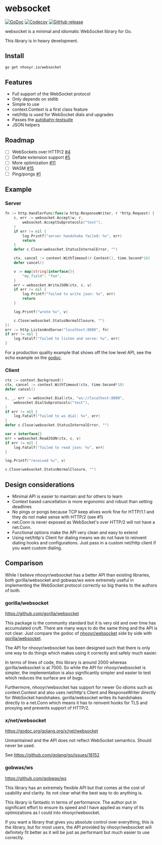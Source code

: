 # websocket

[![GoDoc](https://godoc.org/nhooyr.io/websocket?status.svg)](https://godoc.org/nhooyr.io/websocket)
[![Codecov](https://img.shields.io/codecov/c/github/nhooyr/websocket.svg)](https://codecov.io/gh/nhooyr/websocket)
[![GitHub release](https://img.shields.io/github/release-pre/nhooyr/websocket.svg)](https://github.com/nhooyr/websocket/releases)

websocket is a minimal and idiomatic WebSocket library for Go.

This library is in heavy development.

## Install

```bash
go get nhooyr.io/websocket
```

## Features

- Full support of the WebSocket protocol
- Only depends on stdlib
- Simple to use
- context.Context is a first class feature
- net/http is used for WebSocket dials and upgrades
- Passes the [autobahn-testsuite](https://github.com/crossbario/autobahn-testsuite)
- JSON helpers

## Roadmap

- [ ] WebSockets over HTTP/2 [#4](https://github.com/nhooyr/websocket/issues/4)
- [ ] Deflate extension support [#5](https://github.com/nhooyr/websocket/issues/5)
- [ ] More optimization [#11](https://github.com/nhooyr/websocket/issues/11)
- [ ] WASM [#15](https://github.com/nhooyr/websocket/issues/15)
- [ ] Ping/pongs [#1](https://github.com/nhooyr/websocket/issues/1)

## Example

### Server

```go
fn := http.HandlerFunc(func(w http.ResponseWriter, r *http.Request) {
	c, err := websocket.Accept(w, r,
		websocket.AcceptSubprotocols("test"),
	)
	if err != nil {
		log.Printf("server handshake failed: %v", err)
		return
	}
	defer c.Close(websocket.StatusInternalError, "")

	ctx, cancel := context.WithTimeout(r.Context(), time.Second*10)
	defer cancel()

	v := map[string]interface{}{
		"my_field": "foo",
	}
	err = websocket.WriteJSON(ctx, c, v)
	if err != nil {
		log.Printf("failed to write json: %v", err)
		return
	}

	log.Printf("wrote %v", v)

	c.Close(websocket.StatusNormalClosure, "")
})
err := http.ListenAndServe("localhost:8080", fn)
if err != nil {
	log.Fatalf("failed to listen and serve: %v", err)
}
```

For a production quality example that shows off the low level API, see the echo example on the [godoc](https://godoc.org/nhooyr.io/websocket#Accept).

### Client

```go
ctx := context.Background()
ctx, cancel := context.WithTimeout(ctx, time.Second*10)
defer cancel()

c, _, err := websocket.Dial(ctx, "ws://localhost:8080",
	websocket.DialSubprotocols("test"),
)
if err != nil {
	log.Fatalf("failed to ws dial: %v", err)
}
defer c.Close(websocket.StatusInternalError, "")

var v interface{}
err = websocket.ReadJSON(ctx, c, v)
if err != nil {
	log.Fatalf("failed to read json: %v", err)
}

log.Printf("received %v", v)

c.Close(websocket.StatusNormalClosure, "")
```

## Design considerations

- Minimal API is easier to maintain and for others to learn
- Context based cancellation is more ergonomic and robust than setting deadlines
- No pings or pongs because TCP keep alives work fine for HTTP/1.1 and they do not make
  sense with HTTP/2 (see #1)
- net.Conn is never exposed as WebSocket's over HTTP/2 will not have a net.Conn.
- Functional options make the API very clean and easy to extend
- Using net/http's Client for dialing means we do not have to reinvent dialing hooks
  and configurations. Just pass in a custom net/http client if you want custom dialing.

## Comparison

While I believe nhooyr/websocket has a better API than existing libraries, 
both gorilla/websocket and gobwas/ws were extremely useful in implementing the
WebSocket protocol correctly so big thanks to the authors of both.

### gorilla/websocket

https://github.com/gorilla/websocket

This package is the community standard but it is very old and over time
has accumulated cruft. There are many ways to do the same thing and the API
is not clear. Just compare the godoc of
[nhooyr/websocket](godoc.org/github.com/nhooyr/websocket) side by side with
[gorilla/websocket](godoc.org/github.com/gorilla/websocket).

The API for nhooyr/websocket has been designed such that there is only one way to do things
which makes using it correctly and safely much easier.

In terms of lines of code, this library is around 2000 whereas gorilla/websocket is
at 7000. So while the API for nhooyr/websocket is simpler, the implementation is also
significantly simpler and easier to test which reduces the surface are of bugs.

Furthermore, nhooyr/websocket has support for newer Go idioms such as context.Context and
also uses net/http's Client and ResponseWriter directly for WebSocket handshakes.
gorilla/websocket writes its handshakes directly to a net.Conn which means
it has to reinvent hooks for TLS and proxying and prevents support of HTTP/2.

### x/net/websocket

https://godoc.org/golang.org/x/net/websocket

Unmaintained and the API does not reflect WebSocket semantics. Should never be used.

See https://github.com/golang/go/issues/18152

### gobwas/ws

https://github.com/gobwas/ws

This library has an extremely flexible API but that comes at the cost of usability
and clarity. Its not clear what the best way to do anything is.

This library is fantastic in terms of performance. The author put in significant
effort to ensure its speed and I have applied as many of its optimizations as
I could into nhooyr/websocket.

If you want a library that gives you absolute control over everything, this is the library,
but for most users, the API provided by nhooyr/websocket will definitely fit better as it will
be just as performant but much easier to use correctly.
